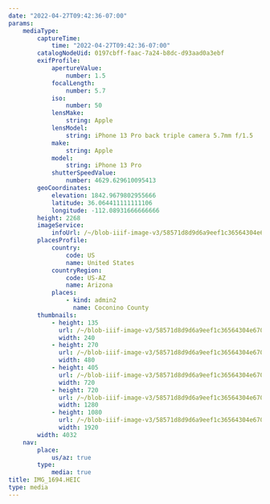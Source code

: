 ```yaml
---
date: "2022-04-27T09:42:36-07:00"
params:
    mediaType:
        captureTime:
            time: "2022-04-27T09:42:36-07:00"
        catalogNodeUid: 0197cbff-faac-7a24-b8dc-d93aad0a3ebf
        exifProfile:
            apertureValue:
                number: 1.5
            focalLength:
                number: 5.7
            iso:
                number: 50
            lensMake:
                string: Apple
            lensModel:
                string: iPhone 13 Pro back triple camera 5.7mm f/1.5
            make:
                string: Apple
            model:
                string: iPhone 13 Pro
            shutterSpeedValue:
                number: 4629.629610095413
        geoCoordinates:
            elevation: 1842.9679802955666
            latitude: 36.064411111111106
            longitude: -112.08931666666666
        height: 2268
        imageService:
            infoUrl: /~/blob-iiif-image-v3/58571d8d9d6a9eef1c36564304e67065d687111d22f8d2c06cca94f9cf6fc85b/info.json
        placesProfile:
            country:
                code: US
                name: United States
            countryRegion:
                code: US-AZ
                name: Arizona
            places:
                - kind: admin2
                  name: Coconino County
        thumbnails:
            - height: 135
              url: /~/blob-iiif-image-v3/58571d8d9d6a9eef1c36564304e67065d687111d22f8d2c06cca94f9cf6fc85b/full/240%2C135/0/default.jpg
              width: 240
            - height: 270
              url: /~/blob-iiif-image-v3/58571d8d9d6a9eef1c36564304e67065d687111d22f8d2c06cca94f9cf6fc85b/full/480%2C270/0/default.jpg
              width: 480
            - height: 405
              url: /~/blob-iiif-image-v3/58571d8d9d6a9eef1c36564304e67065d687111d22f8d2c06cca94f9cf6fc85b/full/720%2C405/0/default.jpg
              width: 720
            - height: 720
              url: /~/blob-iiif-image-v3/58571d8d9d6a9eef1c36564304e67065d687111d22f8d2c06cca94f9cf6fc85b/full/1280%2C720/0/default.jpg
              width: 1280
            - height: 1080
              url: /~/blob-iiif-image-v3/58571d8d9d6a9eef1c36564304e67065d687111d22f8d2c06cca94f9cf6fc85b/full/1920%2C1080/0/default.jpg
              width: 1920
        width: 4032
    nav:
        place:
            us/az: true
        type:
            media: true
title: IMG_1694.HEIC
type: media
---
```

